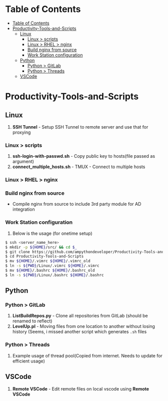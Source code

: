 # Table of Contents

- [Table of Contents](#table-of-contents)
- [Productivity-Tools-and-Scripts](#productivity-tools-and-scripts)
  - [Linux](#linux)
    - [Linux > scripts](#linux--scripts)
    - [Linux > RHEL > nginx](#linux--rhel--nginx)
    - [Build nginx from source](#build-nginx-from-source)
    - [Work Station configuration](#work-station-configuration)
  - [Python](#python)
    - [Python > GitLab](#python--gitlab)
    - [Python > Threads](#python--threads)
  - [VSCode](#vscode)

# Productivity-Tools-and-Scripts

## Linux

1. **SSH Tunnel** - Setup SSH Tunnel to remote server and use that for proxying

### Linux > scripts

1. **ssh-login-with-passwd.sh** - Copy public key to hosts(file passed as argument)
1. **connect_multiple_hosts.sh** - TMUX - Connect to multiple hosts

### Linux > RHEL > nginx

### Build nginx from source

-   Compile nginx from source to include 3rd party module for AD integration

### Work Station configuration

1. Below is the usage (for onetime setup)

```bash
$ ssh <server_name_here>
$ mkdir -p ${HOME}/src/ && cd $_
$ git clone https://github.com/ampythondeveloper/Productivity-Tools-and-Scripts.git
$ cd Productivity-Tools-and-Scripts
$ mv ${HOME}/.vimrc ${HOME}/.vimrc_old
$ ln -s ${PWD}/Linux/.vimrc ${HOME}/.vimrc
$ mv ${HOME}/.bashrc ${HOME}/.bashrc_old
$ ln -s ${PWD}/Linux/.bashrc ${HOME}/.bashrc
```

## Python

### Python > GitLab

1. **ListBuildRepos.py** - Clone all repositories from GitLab (should be renamed to reflect)
1. **LevelUp.pl** - Moving files from one location to another without losing history (Seems, i missed another script which generates `.sh` files

### Python > Threads

1. Example usage of thread pool(Copied from internet. Needs to update for efficient usage)

## VSCode

1. **Remote VSCode** - Edit remote files on local vscode using **Remote VSCode**
